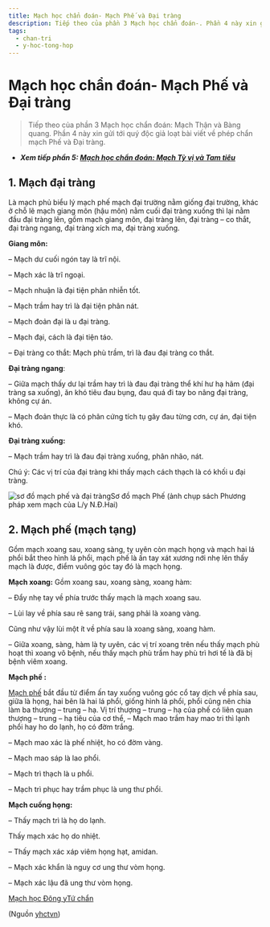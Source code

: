 ```yaml
---
title: Mạch học chẩn đoán- Mạch Phế và Đại tràng
description: Tiếp theo của phần 3 Mạch học chẩn đoán-. Phần 4 này xin gửi tới quý độc giả loạt bài viết về phép chẩn mạch Phế và Đại tràng.
tags:
  - chan-tri
  - y-hoc-tong-hop
---
```


# Mạch học chẩn đoán- Mạch Phế và Đại tràng 

> Tiếp theo của phần 3 Mạch học chẩn đoán: Mạch Thận và Bàng quang. Phần 4 này xin gửi tới quý độc giả loạt bài viết về phép chẩn mạch Phế và Đại tràng.


* ***Xem tiếp phần 5: [Mạch học chẩn đoán: Mạch Tỳ vị và Tam tiêu](/yhctvn/mach-hoc-chan-doan-mach-ty-vi-va-tam-tieu)***


## 1. Mạch đại tràng


Là mạch phủ biểu lý mạch phế mạch đại trường nằm giống đại trường, khác ở chỗ lẽ mạch giang môn (hậu môn) nằm cuối đại tràng xuống thì lại nằm đầu đại tràng lên, gồm mạch giang môn, đại tràng lên, đại tràng – co thắt, đại tràng ngang, đại tràng xích ma, đại tràng xuống.


**Giang môn:**


– Mạch dư cuối ngón tay là trĩ nội.


– Mạch xác là trĩ ngoại.


– Mạch nhuận là đại tiện phân nhiễn tốt.


– Mạch trầm hay trì là đại tiện phân nát. 





– Mạch đoản đại là u đại tràng.


– Mạch đại, cách là đại tiện táo.


– Đại tràng co thắt: Mạch phù trầm, trì là đau đại tràng co thắt. 


**Đại tràng ngang**:


– Giữa mạch thấy dư lại trầm hay trì là đau đại tràng thể khí hư hạ hãm (đại tràng sa xuống), ăn khó tiêu đau bụng, đau quá đi tay bo nâng đại tràng, không cự án.


– Mạch đoản thực là có phân cứng tích tụ gây đau từng cơn, cự án, đại tiện khó.


**Đại tràng xuống:**


– Mạch trầm hay trì là đau đại tràng xuống, phân nhão, nát.


Chú ý: Các vị trí của đại tràng khi thấy mạch cách thạch là có khối u đại tràng.


![sơ đồ mạch phế và đại tràng](/imgs/yhctvn/so-do-mach-phe-1024x461.jpg)Sơ đồ mạch Phế (ảnh chụp sách Phương pháp xem mạch của L/y N.Đ.Hai)


## 2. Mạch phế (mạch tạng)


Gồm mạch xoang sau, xoang sàng, tỵ uyên còn mạch họng và mạch hai lá phổi bắt theo hình lá phổi, mạch phế là ấn tay xát xương nới nhẹ lên thấy mạch là được, điểm vuông góc tay đó là mạch họng. 


**Mạch xoang:** Gồm xoang sau, xoang sàng, xoang hàm:


– Đẩy nhẹ tay về phía trước thấy mạch là mạch xoang sau.


– Lùi lay về phía sau rẽ sang trái, sang phải là xoang vàng.


Cũng như vậy lùi một ít về phía sau là xoang sàng, xoang hàm.


– Giữa xoang, sàng, hàm là ty uyên, các vị trí xoang trên nếu thấy mạch phù hoạt thì xoang vô bệnh, nếu thấy mạch phù trầm hay phù trì hơi tế là đã bị bệnh viêm xoang.


**Mạch phế :**


[Mạch phế](https://docs.google.com/document/d/1_HYJOkt-2neYoRtiKxkO6YtG-EvlEWVol_PdvaZPeHE/edit#heading=h.avrpcthphcpq) bắt đầu từ điểm ấn tay xuống vuông góc cổ tay dịch về phía sau, giữa là họng, hai bên là hai lá phổi, giống hình lá phổi, phổi cũng nên chia làm ba thượng – trung – hạ. Vị trí thượng – trung – hạ của phế có liên quan thượng – trung – hạ tiêu của cơ thể, – Mạch mao trầm hay mao tri thì lạnh phổi hay ho do lạnh, họ có đờm trắng.


– Mạch mao xác là phế nhiệt, ho có đờm vàng.


– Mạch mao sáp là lao phổi.


– Mạch trì thạch là u phổi.


– Mạch trì phục hay trầm phục là ung thư phổi.


**Mạch cuống họng:**


– Thấy mạch trì là họ do lạnh.


Thấy mạch xác họ do nhiệt.


– Thấy mạch xác xáp viêm họng hạt, amidan.


– Mạch xác khẩn là nguy cơ ung thư vòm họng.


– Mạch xác lậu đã ung thư vòm họng.





[Mạch học Đông y](/yhctvn/tag/mach-hoc-dong-y)[Tứ chẩn](/yhctvn/tag/tu-chan)

(Nguồn <a href="https://yhctvn.com/mach-hoc-chan-doan-mach-phe-va-dai-trang/" target="_blank">yhctvn</a>)
